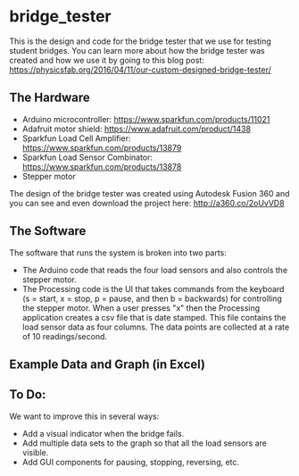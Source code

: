 # bridge_tester
This is the design and code for the bridge tester that we use for testing student bridges. You can learn more about how the bridge tester was created and how we use it by going to this blog post: https://physicsfab.org/2016/04/11/our-custom-designed-bridge-tester/
## The Hardware

- Arduino microcontroller: https://www.sparkfun.com/products/11021
- Adafruit motor shield: https://www.adafruit.com/product/1438
- Sparkfun Load Cell Amplifier: https://www.sparkfun.com/products/13879
- Sparkfun Load Sensor Combinator: https://www.sparkfun.com/products/13878
- Stepper motor

The design of the bridge tester was created using Autodesk Fusion 360 and you can see and even download the project here:
http://a360.co/2oUvVD8

## The Software
The software that runs the system is broken into two parts:

- The Arduino code that reads the four load sensors and also controls the stepper motor.
- The Processing code is the UI that takes commands from the keyboard (s = start, x = stop, p = pause, and then b = backwards) for controlling the stepper motor. When a user presses "x" then the Processing application creates a csv file that is date stamped. This file contains the load sensor data as four columns. The data points are collected at a rate of 10 readings/second.

## Example Data and Graph (in Excel)

## To Do:
We want to improve this in several ways:
- Add a visual indicator when the bridge fails.
- Add multiple data sets to the graph so that all the load sensors are visible.
- Add GUI components for pausing, stopping, reversing, etc.
